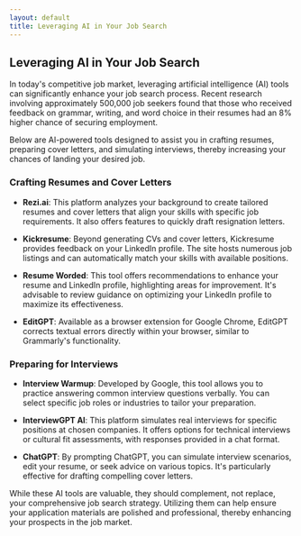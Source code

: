 ```yaml
---
layout: default
title: Leveraging AI in Your Job Search
---
```


## Leveraging AI in Your Job Search

In today's competitive job market, leveraging artificial intelligence (AI) tools can significantly enhance your job search process. Recent research involving approximately 500,000 job seekers found that those who received feedback on grammar, writing, and word choice in their resumes had an 8% higher chance of securing employment. 

Below are AI-powered tools designed to assist you in crafting resumes, preparing cover letters, and simulating interviews, thereby increasing your chances of landing your desired job.

### Crafting Resumes and Cover Letters

- **Rezi.ai**: This platform analyzes your background to create tailored resumes and cover letters that align your skills with specific job requirements. It also offers features to quickly draft resignation letters. 

- **Kickresume**: Beyond generating CVs and cover letters, Kickresume provides feedback on your LinkedIn profile. The site hosts numerous job listings and can automatically match your skills with available positions.

- **Resume Worded**: This tool offers recommendations to enhance your resume and LinkedIn profile, highlighting areas for improvement. It's advisable to review guidance on optimizing your LinkedIn profile to maximize its effectiveness.

- **EditGPT**: Available as a browser extension for Google Chrome, EditGPT corrects textual errors directly within your browser, similar to Grammarly's functionality.

### Preparing for Interviews

- **Interview Warmup**: Developed by Google, this tool allows you to practice answering common interview questions verbally. You can select specific job roles or industries to tailor your preparation.

- **InterviewGPT AI**: This platform simulates real interviews for specific positions at chosen companies. It offers options for technical interviews or cultural fit assessments, with responses provided in a chat format.

- **ChatGPT**: By prompting ChatGPT, you can simulate interview scenarios, edit your resume, or seek advice on various topics. It's particularly effective for drafting compelling cover letters.

While these AI tools are valuable, they should complement, not replace, your comprehensive job search strategy. Utilizing them can help ensure your application materials are polished and professional, thereby enhancing your prospects in the job market. 
